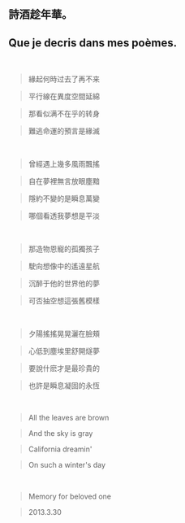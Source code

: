 
## 詩酒趁年華。

## Que je decris dans mes poèmes.

<br/>

>緣起何時过去了再不来

>平行線在異度空間延綿

>那看似满不在乎的转身

>難逃命運的預言是緣滅

<br/>

>曾經遇上幾多風雨飄搖

>自在夢裡無言放眼塵黯

>隱約不變的是瞬息萬變

>哪個看透我夢想是平淡 

<br/>

>那造物恩寵的孤獨孩子

>駛向想像中的遙遠星航

>沉醉于他的世界他的夢

>可否抽空想這張舊模樣

<br/>

>夕陽搖搖晃晃灑在臉頰

>心低到塵埃里舒開燧夢

>要說什麽才是最珍貴的

>也許是瞬息凝固的永恆

<br/>

>All the leaves are brown

>And the sky is gray

>California dreamin'

>On such a winter's day

<br/>

>Memory for beloved one

>2013.3.30
